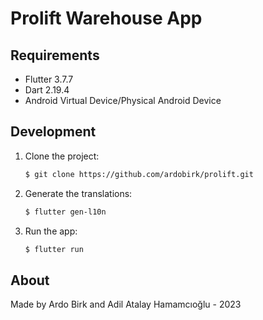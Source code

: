 # Prolift Warehouse App

## Requirements

- Flutter 3.7.7
- Dart 2.19.4
- Android Virtual Device/Physical Android Device

## Development

1. Clone the project:

    ```bash
    $ git clone https://github.com/ardobirk/prolift.git
    ```

2. Generate the translations:

    ```bash
    $ flutter gen-l10n
    ```

3. Run the app:

    ```bash
    $ flutter run
    ```

## About

Made by Ardo Birk and Adil Atalay Hamamcıoğlu - 2023
